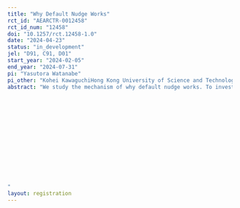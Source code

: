 ```yaml
---
title: "Why Default Nudge Works"
rct_id: "AEARCTR-0012458"
rct_id_num: "12458"
doi: "10.1257/rct.12458-1.0"
date: "2024-04-23"
status: "in_development"
jel: "D91, C91, D01"
start_year: "2024-02-05"
end_year: "2024-07-31"
pi: "Yasutora Watanabe"
pi_other: "Kohei KawaguchiHong Kong University of Science and Technology; Kosuke UetakeYale University; Katsunori YamadaKindai University; Kanji SuzukiUniversity of Zurich; Junichi ChikazoeAraya Inc."
abstract: "We study the mechanism of why default nudge works. To investigate this question, we consider three factors suggested in the literature; ease, endowment, and endorsement. To consider how these factors affect default nudge, we conduct an online experiment and a fMRI experiment. In these experiments, we ask series of binary choice questions to the subjects in which subject faces the five treatments: i) no default nudge, ii) simple default nudge where one alternative is selected as default, iii) default nudge with ease where the questions are asked with many words so that the subject will find it easy to choose the default choice, iv) default nudge with endowment where the default choice is associated with endowment effect, and v) default nudge with endorsement where the default choice is associated with endorsement in the question. After understanding how these factors affect the default nudge, we employ an fMRI experiment to explore the neural basis of the emotional aspect of the mechanism of how these factors influence the effectiveness of the default nudge.







"
layout: registration
---
```


